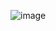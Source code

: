 <!--
**kuruxxii/kuruxxii** is a ✨ _special_ ✨ repository because its `README.md` (this file) appears on your GitHub profile.
-->
![image](https://media.giphy.com/media/9UqRcQHzBou6A/giphy.gif)

